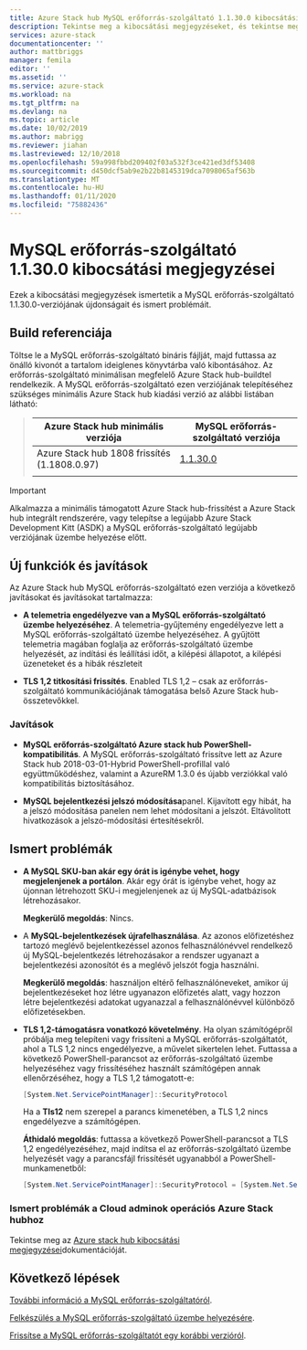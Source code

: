 ```yaml
---
title: Azure Stack hub MySQL erőforrás-szolgáltató 1.1.30.0 kibocsátási megjegyzései | Microsoft Docs
description: Tekintse meg a kibocsátási megjegyzéseket, és tekintse meg az Azure Stack hub MySQL erőforrás-szolgáltató 1.1.30.0 frissítésének újdonságait.
services: azure-stack
documentationcenter: ''
author: mattbriggs
manager: femila
editor: ''
ms.assetid: ''
ms.service: azure-stack
ms.workload: na
ms.tgt_pltfrm: na
ms.devlang: na
ms.topic: article
ms.date: 10/02/2019
ms.author: mabrigg
ms.reviewer: jiahan
ms.lastreviewed: 12/10/2018
ms.openlocfilehash: 59a998fbbd209402f03a532f3ce421ed3df53408
ms.sourcegitcommit: d450dcf5ab9e2b22b8145319dca7098065af563b
ms.translationtype: MT
ms.contentlocale: hu-HU
ms.lasthandoff: 01/11/2020
ms.locfileid: "75882436"
---
```

# <a name="mysql-resource-provider-11300-release-notes"></a>MySQL erőforrás-szolgáltató 1.1.30.0 kibocsátási megjegyzései

Ezek a kibocsátási megjegyzések ismertetik a MySQL erőforrás-szolgáltató 1.1.30.0-verziójának újdonságait és ismert problémáit.

## <a name="build-reference"></a>Build referenciája
Töltse le a MySQL erőforrás-szolgáltató bináris fájlját, majd futtassa az önálló kivonót a tartalom ideiglenes könyvtárba való kibontásához. Az erőforrás-szolgáltató minimálisan megfelelő Azure Stack hub-buildtel rendelkezik. A MySQL erőforrás-szolgáltató ezen verziójának telepítéséhez szükséges minimális Azure Stack hub kiadási verzió az alábbi listában látható:

> |Azure Stack hub minimális verziója|MySQL erőforrás-szolgáltató verziója|
> |-----|-----|
> |Azure Stack hub 1808 frissítés (1.1808.0.97)|[1.1.30.0](https://aka.ms/azurestackmysqlrp11300)|
> |     |     |

> [!IMPORTANT]
> Alkalmazza a minimális támogatott Azure Stack hub-frissítést a Azure Stack hub integrált rendszerére, vagy telepítse a legújabb Azure Stack Development Kitt (ASDK) a MySQL erőforrás-szolgáltató legújabb verziójának üzembe helyezése előtt.

## <a name="new-features-and-fixes"></a>Új funkciók és javítások
Az Azure Stack hub MySQL erőforrás-szolgáltató ezen verziója a következő javításokat és javításokat tartalmazza:

- **A telemetria engedélyezve van a MySQL erőforrás-szolgáltató üzembe helyezéséhez**. A telemetria-gyűjtemény engedélyezve lett a MySQL erőforrás-szolgáltató üzembe helyezéséhez. A gyűjtött telemetria magában foglalja az erőforrás-szolgáltató üzembe helyezését, az indítási és leállítási időt, a kilépési állapotot, a kilépési üzeneteket és a hibák részleteit

- **TLS 1,2 titkosítási frissítés**. Enabled TLS 1,2 – csak az erőforrás-szolgáltató kommunikációjának támogatása belső Azure Stack hub-összetevőkkel. 

### <a name="fixes"></a>Javítások

- **MySQL erőforrás-szolgáltató Azure stack hub PowerShell-kompatibilitás**. A MySQL erőforrás-szolgáltató frissítve lett az Azure Stack hub 2018-03-01-Hybrid PowerShell-profillal való együttműködéshez, valamint a AzureRM 1.3.0 és újabb verziókkal való kompatibilitás biztosításához.

- **MySQL bejelentkezési jelszó módosítása**panel. Kijavított egy hibát, ha a jelszó módosítása panelen nem lehet módosítani a jelszót. Eltávolított hivatkozások a jelszó-módosítási értesítésekről.

## <a name="known-issues"></a>Ismert problémák

- **A MySQL SKU-ban akár egy órát is igénybe vehet, hogy megjelenjenek a portálon**. Akár egy órát is igénybe vehet, hogy az újonnan létrehozott SKU-i megjelenjenek az új MySQL-adatbázisok létrehozásakor.

    **Megkerülő megoldás**: Nincs.

- A **MySQL-bejelentkezések újrafelhasználása**. Az azonos előfizetéshez tartozó meglévő bejelentkezéssel azonos felhasználónévvel rendelkező új MySQL-bejelentkezés létrehozásakor a rendszer ugyanazt a bejelentkezési azonosítót és a meglévő jelszót fogja használni.

    **Megkerülő megoldás**: használjon eltérő felhasználóneveket, amikor új bejelentkezéseket hoz létre ugyanazon előfizetés alatt, vagy hozzon létre bejelentkezési adatokat ugyanazzal a felhasználónévvel különböző előfizetésekben.

- **TLS 1,2-támogatásra vonatkozó követelmény**. Ha olyan számítógépről próbálja meg telepíteni vagy frissíteni a MySQL erőforrás-szolgáltatót, ahol a TLS 1,2 nincs engedélyezve, a művelet sikertelen lehet. Futtassa a következő PowerShell-parancsot az erőforrás-szolgáltató üzembe helyezéséhez vagy frissítéséhez használt számítógépen annak ellenőrzéséhez, hogy a TLS 1,2 támogatott-e:

  ```powershell
  [System.Net.ServicePointManager]::SecurityProtocol
  ```

  Ha a **Tls12** nem szerepel a parancs kimenetében, a TLS 1,2 nincs engedélyezve a számítógépen.

    **Áthidaló megoldás**: futtassa a következő PowerShell-parancsot a TLS 1,2 engedélyezéséhez, majd indítsa el az erőforrás-szolgáltató üzembe helyezését vagy a parancsfájl frissítését ugyanabból a PowerShell-munkamenetből:

    ```powershell
    [System.Net.ServicePointManager]::SecurityProtocol = [System.Net.SecurityProtocolType]::Tls12
    ```
 
### <a name="known-issues-for-cloud-admins-operating-azure-stack-hub"></a>Ismert problémák a Cloud adminok operációs Azure Stack hubhoz
Tekintse meg az [Azure stack hub kibocsátási megjegyzései](azure-stack-servicing-policy.md)dokumentációját.

## <a name="next-steps"></a>Következő lépések
[További információ a MySQL erőforrás-szolgáltatóról](azure-stack-mysql-resource-provider.md).

[Felkészülés a MySQL erőforrás-szolgáltató üzembe helyezésére](azure-stack-mysql-resource-provider-deploy.md#prerequisites).

[Frissítse a MySQL erőforrás-szolgáltatót egy korábbi verzióról](azure-stack-mysql-resource-provider-update.md). 